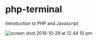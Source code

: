 # php-terminal

Introduction to PHP and Javascript

![screen shot 2018-10-29 at 12 44 10 pm](https://user-images.githubusercontent.com/37222497/47635121-e851c980-db79-11e8-98f8-b8b65b74e479.png)


